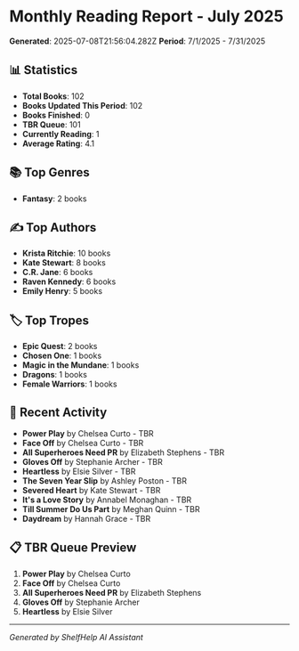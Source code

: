 # Monthly Reading Report - July 2025

**Generated**: 2025-07-08T21:56:04.282Z
**Period**: 7/1/2025 - 7/31/2025

## 📊 Statistics

- **Total Books**: 102
- **Books Updated This Period**: 102
- **Books Finished**: 0
- **TBR Queue**: 101
- **Currently Reading**: 1
- **Average Rating**: 4.1

## 📚 Top Genres

- **Fantasy**: 2 books

## ✍️ Top Authors

- **Krista Ritchie**: 10 books
- **Kate  Stewart**: 8 books
- **C.R. Jane**: 6 books
- **Raven Kennedy**: 6 books
- **Emily Henry**: 5 books

## 🏷️ Top Tropes

- **Epic Quest**: 2 books
- **Chosen One**: 1 books
- **Magic in the Mundane**: 1 books
- **Dragons**: 1 books
- **Female Warriors**: 1 books

## 📖 Recent Activity

- **Power Play** by Chelsea Curto - TBR
- **Face Off** by Chelsea Curto - TBR
- **All Superheroes Need PR** by Elizabeth  Stephens - TBR
- **Gloves Off** by Stephanie  Archer - TBR
- **Heartless** by Elsie Silver - TBR
- **The Seven Year Slip** by Ashley Poston - TBR
- **Severed Heart** by Kate  Stewart - TBR
- **It's a Love Story** by Annabel Monaghan - TBR
- **Till Summer Do Us Part** by Meghan Quinn - TBR
- **Daydream** by Hannah  Grace - TBR

## 📋 TBR Queue Preview

1. **Power Play** by Chelsea Curto
2. **Face Off** by Chelsea Curto
3. **All Superheroes Need PR** by Elizabeth  Stephens
4. **Gloves Off** by Stephanie  Archer
5. **Heartless** by Elsie Silver

---

*Generated by ShelfHelp AI Assistant*
